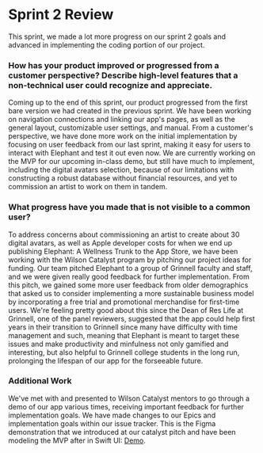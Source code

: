 # Sprint 2 Review

This sprint, we made a lot more progress on our sprint 2 goals and advanced in implementing the coding portion of our project.

### How has your product improved or progressed from a customer perspective? Describe high-level features that a non-technical user could recognize and appreciate.

  Coming up to the end of this sprint, our product progressed from the first bare version we had created in the previous sprint. We have been working on navigation connections and linking our app's pages, as well as the general layout, customizable user settings, and manual. From a customer's perspective, we have done more work on the initial implementation by focusing on user feedback from our last sprint, making it easy for users to interact with Elephant and test it out even now. We are currently working on the MVP for our upcoming in-class demo, but still have much to implement, including the digital avatars selection, because of our limitations with constructing a robust database without financial resources, and yet to commission an artist to work on them in tandem.

### What progress have you made that is not visible to a common user?

  To address concerns about commissioning an artist to create about 30 digital avatars, as well as Apple developer costs for when we end up publishing Elephant: A Wellness Trunk to the App Store, we have been working with the Wilson Catalyst program by pitching our project ideas for funding. Our team pitched Elephant to a group of Grinnell faculty and staff, and we were given really good feedback for further implementation. From this pitch, we gained some more user feedback from older demographics that asked us to consider implementing a more sustainable business model by incorporating a free trial and promotional merchandise for first-time users. We're feeling pretty good about this since the Dean of Res Life at Grinnell, one of the panel reviewers, suggested that the app could help first years in their transition to Grinnell since many have difficulty with time management and such, meaning that Elephant is meant to target these issues and make productivity and minfulness not only gamified and interesting, but also helpful to Grinnell college students in the long run, prolonging the lifespan of our app for the forseeable future.

### Additional Work

  We've met with and presented to Wilson Catalyst mentors to go through a demo of our app various times, receiving important feedback for further implementation goals. We have made changes to our Epics and implementation goals within our issue tracker. This is the Figma demonstration that we introduced at our catalyst pitch and have been modeling the MVP after in Swift UI: [Demo](https://tinyurl.com/elephant-app25).



